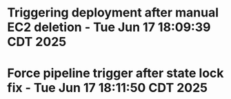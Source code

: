 # Triggering deployment after manual EC2 deletion - Tue Jun 17 18:09:39 CDT 2025
# Force pipeline trigger after state lock fix - Tue Jun 17 18:11:50 CDT 2025
